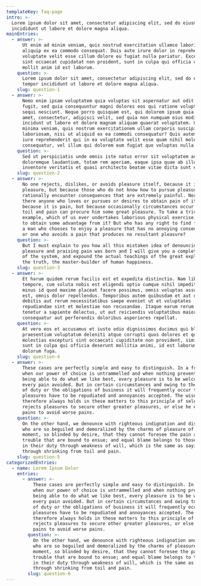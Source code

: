 ```yaml
---
templateKey: faq-page
intro: >-
  Lorem ipsum dolor sit amet, consectetur adipiscing elit, sed do eiusmod tempor
  incididunt ut labore et dolore magna aliqua.
mainEntries:
  - answer: >-
      Ut enim ad minim veniam, quis nostrud exercitation ullamco laboris nisi ut
      aliquip ex ea commodo consequat. Duis aute irure dolor in reprehenderit in
      voluptate velit esse cillum dolore eu fugiat nulla pariatur. Excepteur
      sint occaecat cupidatat non proident, sunt in culpa qui officia deserunt
      mollit anim id est laborum.
    question: >-
      Lorem ipsum dolor sit amet, consectetur adipiscing elit, sed do eiusmod
      tempor incididunt ut labore et dolore magna aliqua.
    slug: question-1
  - answer: >-
      Nemo enim ipsam voluptatem quia voluptas sit aspernatur aut odit aut
      fugit, sed quia consequuntur magni dolores eos qui ratione voluptatem
      sequi nesciunt. Neque porro quisquam est, qui dolorem ipsum quia dolor sit
      amet, consectetur, adipisci velit, sed quia non numquam eius modi tempora
      incidunt ut labore et dolore magnam aliquam quaerat voluptatem. Ut enim ad
      minima veniam, quis nostrum exercitationem ullam corporis suscipit
      laboriosam, nisi ut aliquid ex ea commodi consequatur? Quis autem vel eum
      iure reprehenderit qui in ea voluptate velit esse quam nihil molestiae
      consequatur, vel illum qui dolorem eum fugiat quo voluptas nulla pariatur?
    question: >-
      Sed ut perspiciatis unde omnis iste natus error sit voluptatem accusantium
      doloremque laudantium, totam rem aperiam, eaque ipsa quae ab illo
      inventore veritatis et quasi architecto beatae vitae dicta sunt explicabo.
    slug: question-2
  - answer: >-
      No one rejects, dislikes, or avoids pleasure itself, because it is
      pleasure, but because those who do not know how to pursue pleasure
      rationally encounter consequences that are extremely painful. Nor again is
      there anyone who loves or pursues or desires to obtain pain of itself,
      because it is pain, but because occasionally circumstances occur in which
      toil and pain can procure him some great pleasure. To take a trivial
      example, which of us ever undertakes laborious physical exercise, except
      to obtain some advantage from it? But who has any right to find fault with
      a man who chooses to enjoy a pleasure that has no annoying consequences,
      or one who avoids a pain that produces no resultant pleasure?
    question: >-
      But I must explain to you how all this mistaken idea of denouncing
      pleasure and praising pain was born and I will give you a complete account
      of the system, and expound the actual teachings of the great explorer of
      the truth, the master-builder of human happiness.
    slug: question-3
  - answer: >-
      Et harum quidem rerum facilis est et expedita distinctio. Nam libero
      tempore, cum soluta nobis est eligendi optio cumque nihil impedit quo
      minus id quod maxime placeat facere possimus, omnis voluptas assumenda
      est, omnis dolor repellendus. Temporibus autem quibusdam et aut officiis
      debitis aut rerum necessitatibus saepe eveniet ut et voluptates
      repudiandae sint et molestiae non recusandae. Itaque earum rerum hic
      tenetur a sapiente delectus, ut aut reiciendis voluptatibus maiores alias
      consequatur aut perferendis doloribus asperiores repellat.
    question: >-
      At vero eos et accusamus et iusto odio dignissimos ducimus qui blanditiis
      praesentium voluptatum deleniti atque corrupti quos dolores et quas
      molestias excepturi sint occaecati cupiditate non provident, similique
      sunt in culpa qui officia deserunt mollitia animi, id est laborum et
      dolorum fuga.
    slug: question-4
  - answer: >-
      These cases are perfectly simple and easy to distinguish. In a free hour,
      when our power of choice is untrammelled and when nothing prevents our
      being able to do what we like best, every pleasure is to be welcomed and
      every pain avoided. But in certain circumstances and owing to the claims
      of duty or the obligations of business it will frequently occur that
      pleasures have to be repudiated and annoyances accepted. The wise man
      therefore always holds in these matters to this principle of selection: he
      rejects pleasures to secure other greater pleasures, or else he endures
      pains to avoid worse pains.
    question: >-
      On the other hand, we denounce with righteous indignation and dislike men
      who are so beguiled and demoralized by the charms of pleasure of the
      moment, so blinded by desire, that they cannot foresee the pain and
      trouble that are bound to ensue; and equal blame belongs to those who fail
      in their duty through weakness of will, which is the same as saying
      through shrinking from toil and pain.
    slug: question-5
categorizedEntries:
  - name: Lorem Ipsum Dolor
    entries:
      - answer: >-
          These cases are perfectly simple and easy to distinguish. In a free hour,
          when our power of choice is untrammelled and when nothing prevents our
          being able to do what we like best, every pleasure is to be welcomed and
          every pain avoided. But in certain circumstances and owing to the claims
          of duty or the obligations of business it will frequently occur that
          pleasures have to be repudiated and annoyances accepted. The wise man
          therefore always holds in these matters to this principle of selection: he
          rejects pleasures to secure other greater pleasures, or else he endures
          pains to avoid worse pains.
        question: >-
          On the other hand, we denounce with righteous indignation and dislike men
          who are so beguiled and demoralized by the charms of pleasure of the
          moment, so blinded by desire, that they cannot foresee the pain and
          trouble that are bound to ensue; and equal blame belongs to those who fail
          in their duty through weakness of will, which is the same as saying
          through shrinking from toil and pain.
        slug: question-6
---
```


